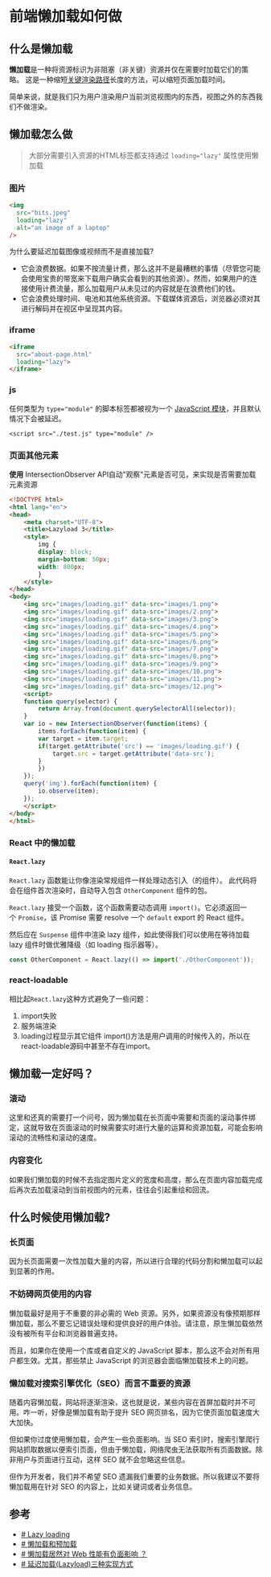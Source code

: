 # 前端懒加载如何做

## 什么是懒加载

**懒加载**是一种将资源标识为非阻塞（非关键）资源并仅在需要时加载它们的策略。 这是一种缩短[关键渲染路径](https://developer.mozilla.org/zh-CN/docs/Web/Performance/Critical_rendering_path)长度的方法，可以缩短页面加载时间。

简单来说，就是我们只为用户渲染用户当前浏览视图内的东西，视图之外的东西我们不做渲染。

## 懒加载怎么做
> 大部分需要引入资源的HTML标签都支持通过 `loading="lazy"` 属性使用懒加载

### 图片
```html
<img   
  src="bits.jpeg"   
  loading="lazy"   
  alt="an image of a laptop"   
/>
```

为什么要延迟加载图像或视频而不是直接加载?

-   它会浪费数据。如果不按流量计费，那么这并不是最糟糕的事情（尽管您可能会使用宝贵的带宽来下载用户确实会看到的其他资源）。然而，如果用户的连接使用计费流量，那么加载用户从未见过的内容就是在浪费他们的钱。
-   它会浪费处理时间、电池和其他系统资源。下载媒体资源后，浏览器必须对其进行解码并在视区中呈现其内容。

### iframe

```html
<iframe   
  src="about-page.html"   
  loading="lazy">  
</iframe>
```

### js
任何类型为 `type="module"` 的脚本标签都被视为一个 [JavaScript 模块](https://developer.mozilla.org/zh-CN/docs/Web/JavaScript/Guide/Modules)，并且默认情况下会被延迟。
```
<script src="./test.js" type="module" />
```

### 页面其他元素
**使用** IntersectionObserver API自动"观察"元素是否可见，来实现是否需要加载元素资源

```html
<!DOCTYPE html>
<html lang="en">
<head>
    <meta charset="UTF-8">
    <title>Lazyload 3</title>
	<style>
	    img {
		display: block;
		margin-bottom: 50px;
		width: 800px;
	    }
    </style>
</head>
<body>
    <img src="images/loading.gif" data-src="images/1.png">
    <img src="images/loading.gif" data-src="images/2.png">
    <img src="images/loading.gif" data-src="images/3.png">
    <img src="images/loading.gif" data-src="images/4.png">
    <img src="images/loading.gif" data-src="images/5.png">
    <img src="images/loading.gif" data-src="images/6.png">
    <img src="images/loading.gif" data-src="images/7.png">
    <img src="images/loading.gif" data-src="images/8.png">
    <img src="images/loading.gif" data-src="images/9.png">
    <img src="images/loading.gif" data-src="images/10.png">
    <img src="images/loading.gif" data-src="images/11.png">
    <img src="images/loading.gif" data-src="images/12.png">
    <script>
	function query(selector) {
	    return Array.from(document.querySelectorAll(selector));
	}
	var io = new IntersectionObserver(function(items) {
	    items.forEach(function(item) {
		var target = item.target;
		if(target.getAttribute('src') == 'images/loading.gif') {
		    target.src = target.getAttribute('data-src');
		}
	    })
	});
	query('img').forEach(function(item) {
	    io.observe(item);
	});
    </script>
</body>
</html>
```

### React 中的懒加载
#### `React.lazy`

`React.lazy` 函数能让你像渲染常规组件一样处理动态引入（的组件）。
此代码将会在组件首次渲染时，自动导入包含 `OtherComponent` 组件的包。

`React.lazy` 接受一个函数，这个函数需要动态调用 `import()`。它必须返回一个 `Promise`，该 Promise 需要 resolve 一个 `default` export 的 React 组件。

然后应在 `Suspense` 组件中渲染 lazy 组件，如此使得我们可以使用在等待加载 lazy 组件时做优雅降级（如 loading 指示器等）。

```jsx
const OtherComponent = React.lazy(() => import('./OtherComponent'));
```

### react-loadable
相比起`React.lazy`这种方式避免了一些问题：
1.  import失败
2.  服务端渲染
3.  loading过程显示其它组件
import()方法是用户调用的时候传入的，所以在react-loadable源码中甚至不存在import。

## 懒加载一定好吗？

### 滚动

这里和还真的需要打一个问号，因为懒加载在长页面中需要和页面的滚动事件绑定，这就导致在页面滚动的时候需要实时进行大量的运算和资源加载，可能会影响滚动的流畅性和滚动的速度。


### 内容变化
如果我们懒加载的时候不去指定图片定义的宽度和高度，那么在页面内容加载完成后再次去加载滚动到当前视图内的元素，往往会引起重绘和回流。


## 什么时候使用懒加载?

### 长页面

因为长页面需要一次性加载大量的内容，所以进行合理的代码分割和懒加载可以起到显著的作用。

### 不妨碍网页使用的内容

懒加载最好是用于不重要的非必需的 Web 资源。另外，如果资源没有像预期那样懒加载，那么不要忘记错误处理和提供良好的用户体验。请注意，原生懒加载依然没有被所有平台和浏览器普遍支持。

而且，如果你在使用一个库或者自定义的 JavaScript 脚本，那么这不会对所有用户都生效。尤其，那些禁止 JavaScript 的浏览器会面临懒加载技术上的问题。

### 懒加载对搜索引擎优化（SEO）而言不重要的资源

随着内容懒加载，网站将逐渐渲染，这也就是说，某些内容在首屏加载时并不可用。咋一听，好像是懒加载有助于提升 SEO 网页排名，因为它使页面加载速度大大加快。

但如果你过度使用懒加载，会产生一些负面影响。当 SEO 索引时，搜索引擎爬行网站抓取数据以便索引页面，但由于懒加载，网络爬虫无法获取所有页面数据。除非用户与页面进行互动，这样 SEO 就不会忽略这些信息。

但作为开发者，我们并不希望 SEO 遗漏我们重要的业务数据。所以我建议不要将懒加载用在针对 SEO 的内容上，比如关键词或者业务信息。

## 参考
- [# Lazy loading](https://developer.mozilla.org/zh-CN/docs/Web/Performance/Lazy_loading)
- [# 懒加载和预加载](https://juejin.cn/post/6844903614138286094)
- [# 懒加载居然对 Web 性能有负面影响 ？](https://mp.weixin.qq.com/s/9gYTABAg_IlmHRO9VBmeZA)
- [# 延迟加载(Lazyload)三种实现方式](https://zhuanlan.zhihu.com/p/25455672)
